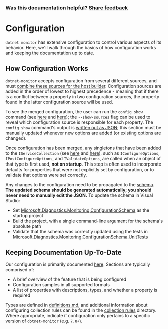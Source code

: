 ### Was this documentation helpful? [Share feedback](https://www.research.net/r/DGDQWXH?src=documentation%2FlearningPath%2Fconfiguration)

# Configuration

`dotnet monitor` has extensive configuration to control various aspects of its behavior. Here, we'll walk through the basics of how configuration works and keeping the documentation up to date.

## How Configuration Works

`dotnet-monitor` accepts configuration from several different sources, and must [combine these sources for the host builder](https://github.com/dotnet/dotnet-monitor/blob/130c325b4f987d3b578613712c76d94d2eed6298/src/Tools/dotnet-monitor/HostBuilder/HostBuilderHelper.cs#L47). Configuration sources are added in the order of lowest to highest precedence - meaning that if there is a conflict between a property in two configuration sources, the property found in the latter configuration source will be used.

To see the merged configuration, the user can run the `config show` command (see [here](https://github.com/dotnet/dotnet-monitor/blob/130c325b4f987d3b578613712c76d94d2eed6298/src/Tools/dotnet-monitor/Program.cs#L68) and [here](https://github.com/dotnet/dotnet-monitor/blob/130c325b4f987d3b578613712c76d94d2eed6298/src/Tools/dotnet-monitor/Commands/ConfigShowCommandHandler.cs)); the `--show-sources` flag can be used to reveal which configuration source is responsible for each property. The `config show` command's output is [written out as JSON](https://github.com/dotnet/dotnet-monitor/blob/130c325b4f987d3b578613712c76d94d2eed6298/src/Tools/dotnet-monitor/ConfigurationJsonWriter.cs); this section must be manually updated whenever new options are added (or existing options are changed).

Once configuration has been merged, any singletons that have been added to the `IServiceCollection` (see [here](https://github.com/dotnet/dotnet-monitor/blob/130c325b4f987d3b578613712c76d94d2eed6298/src/Tools/dotnet-monitor/ServiceCollectionExtensions.cs) and [here](https://github.com/dotnet/dotnet-monitor/blob/130c325b4f987d3b578613712c76d94d2eed6298/src/Tools/dotnet-monitor/Commands/CollectCommandHandler.cs#L85)), such as `IConfigureOptions`, `IPostConfigureOptions`, and `IValidateOptions`, are called when an object of that type is first used, **not on startup**. This step is often used to incorporate defaults for properties that were not explicitly set by configuration, or to validate that options were set correctly. 

Any changes to the configuration need to be propagated to the [schema](https://github.com/dotnet/dotnet-monitor/blob/130c325b4f987d3b578613712c76d94d2eed6298/documentation/schema.json). **The updated schema should be generated automatically; you should never need to manually edit the JSON.** To update the schema in Visual Studio:
* Set [Microsoft.Diagnostics.Monitoring.ConfigurationSchema](https://github.com/dotnet/dotnet-monitor/tree/130c325b4f987d3b578613712c76d94d2eed6298/src/Tests/Microsoft.Diagnostics.Monitoring.ConfigurationSchema) as the startup project
* Build the project, with a single command-line argument for the schema's absolute path
* Validate that the schema was correctly updated using the tests in [Microsoft.Diagnostics.Monitoring.ConfigurationSchema.UnitTests](https://github.com/dotnet/dotnet-monitor/tree/130c325b4f987d3b578613712c76d94d2eed6298/src/Tests/Microsoft.Diagnostics.Monitoring.ConfigurationSchema.UnitTests)

## Keeping Documentation Up-To-Date

Our configuration is primarily documented [here](https://github.com/dotnet/dotnet-monitor/tree/130c325b4f987d3b578613712c76d94d2eed6298/documentation/configuration). Sections are typically comprised of:
* A brief overview of the feature that is being configured
* Configuration samples in all supported formats
* A list of properties with descriptions, types, and whether a property is required

Types are defined in [definitions.md](https://github.com/dotnet/dotnet-monitor/blob/130c325b4f987d3b578613712c76d94d2eed6298/documentation/api/definitions.md), and additional information about configuring collection rules can be found in the [collection rules](https://github.com/dotnet/dotnet-monitor/blob/130c325b4f987d3b578613712c76d94d2eed6298/documentation/collectionrules) directory. Where appropriate, indicate if configuration only pertains to a specific version of `dotnet-monitor` (e.g. `7.0+`).
